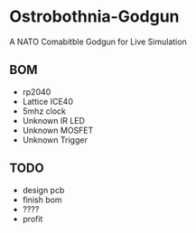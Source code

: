 # Ostrobothnia-Godgun
A NATO Comabitble Godgun for Live Simulation


## BOM

-  rp2040
-  Lattice ICE40
-   5mhz clock
-   Unknown IR LED
-  Unknown MOSFET
-  Unknown Trigger


## TODO

-  design pcb
-  finish bom
-  ????
-  profit
